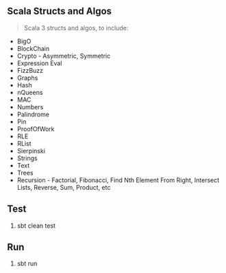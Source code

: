 Scala Structs and Algos
-----------------------
>Scala 3 structs and algos, to include:
* BigO
* BlockChain
* Crypto - Asymmetric, Symmetric
* Expression Eval
* FizzBuzz
* Graphs
* Hash
* nQueens
* MAC
* Numbers
* Palindrome
* Pin
* ProofOfWork
* RLE
* RList
* Sierpinski   
* Strings
* Text    
* Trees
* Recursion - Factorial, Fibonacci, Find Nth Element From Right, Intersect Lists, Reverse, Sum, Product, etc

Test
----
1. sbt clean test

Run
---
1. sbt run